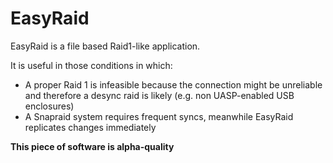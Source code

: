 # EasyRaid
EasyRaid is a file based Raid1-like application. 

It is useful in those conditions in which:
* A proper Raid 1 is infeasible because the connection might be unreliable and therefore a desync raid is likely (e.g. non UASP-enabled USB enclosures)
* A Snapraid system requires frequent syncs, meanwhile EasyRaid replicates changes immediately

**This piece of software is alpha-quality**


